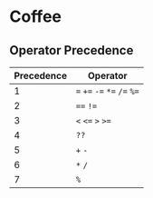# Coffee

## Operator Precedence

| Precedence | Operator                     |
| ---------- | ---------------------------- |
| 1          | `=` `+=` `-=` `*=` `/=` `%=` |
| 2          | `==` `!=`                    |
| 3          | `<` `<=` `>` `>=`            |
| 4          | `??`                         |
| 5          | `+` `-`                      |
| 6          | `*` `/`                      |
| 7          | `%`                          |
